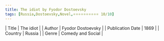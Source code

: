 ```yaml
---
title: The idiot by Fyodor Dostoevsky
tags: [Russia,Dostoevsky,Novel,⭐⭐⭐⭐⭐⭐⭐⭐⭐⭐ 10/10]
---     
```

| Title | The idiot  |
| Author |  Fyodor Dostoevsky  |
| Publication Date | 1869   |
| Country | Russia |
| Genre | Comedy and Social  |
        